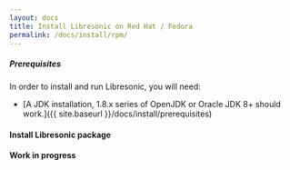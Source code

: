 ```yaml
---
layout: docs
title: Install Libresonic on Red Hat / Fedora
permalink: /docs/install/rpm/
---
```

##### Prerequisites

In order to install and run Libresonic, you will need:
- [A JDK installation, 1.8.x series of OpenJDK or Oracle JDK 8+ should work.]({{ site.baseurl }}/docs/install/prerequisites)

#### Install Libresonic package

**Work in progress**
